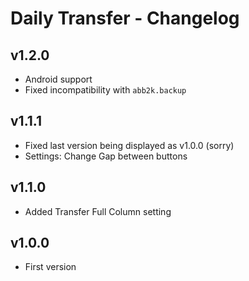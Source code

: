 # Daily Transfer - Changelog

## v1.2.0

 * Android support
 * Fixed incompatibility with `abb2k.backup`

## v1.1.1

 * Fixed last version being displayed as v1.0.0 (sorry)
 * Settings: Change Gap between buttons

## v1.1.0

 * Added Transfer Full Column setting

## v1.0.0

 * First version